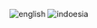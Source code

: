 



![english](https://user-images.githubusercontent.com/72286824/149438467-fdfc9de5-5a12-4b76-ad03-e992256a7864.gif)
![indoesia](https://user-images.githubusercontent.com/72286824/149438517-5218e8ac-8cb9-49bb-8b2f-b0bfd8014435.gif)


